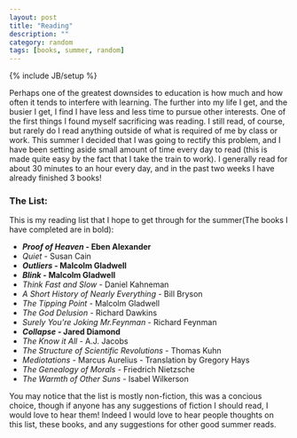 ```yaml
---
layout: post
title: "Reading"
description: ""
category: random
tags: [books, summer, random]
---
```

{% include JB/setup %}

Perhaps one of the greatest downsides to education is how much and how often it tends to interfere with learning. The further into my life I get, and the busier I get, I find I have less and less time to pursue other interests. One of the first things I found myself sacrificing was reading. I still read, of course, but rarely do I read anything outside of what is required of me by class or work. This summer I decided that I was going to rectify this problem, and I have been setting aside small amount of time every day to read (this is made quite easy by the fact that I take the train to work). I generally read for about 30 minutes to an hour every day, and in the past two weeks I have already finished 3 books!

### The List:

This is my reading list that I hope to get through for the summer(The books I have completed are in bold):

* **_Proof of Heaven_ - Eben Alexander**
* _Quiet_ - Susan Cain
* **_Outliers_ - Malcolm Gladwell**
* **_Blink_ - Malcolm Gladwell**
* _Think Fast and Slow_ - Daniel Kahneman
* _A Short History of Nearly Everything_ - Bill Bryson
* _The Tipping Point_ - Malcolm Gladwell
* _The God Delusion_ - Richard Dawkins
* _Surely You're Joking Mr.Feynman_ - Richard Feynman
* **_Collapse_ - Jared Diamond**
* _The Know it All_ - A.J. Jacobs
* _The Structure of Scientific Revolutions_ - Thomas Kuhn 
* _Mediotations_ - Marcus Aurelius - Translation by Gregory Hays 
* _The Genealogy of Morals_ - Friedrich Nietzsche
* _The Warmth of Other Suns_ - Isabel Wilkerson

You may notice that the list is mostly non-fiction, this was a concious choice, though if anyone has any suggestions of fiction I should read, I would love to hear them! Indeed I would love to hear people thoughts on this list, these books, and any suggestions for other good summer reads.

